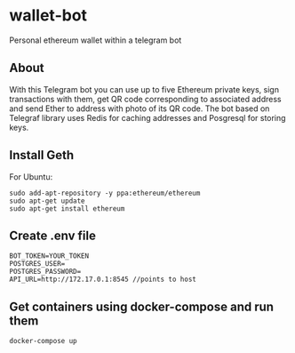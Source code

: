 # wallet-bot
Personal ethereum wallet within a telegram bot

## About

With this Telegram bot you can use up to five Ethereum private keys, sign transactions with them, get QR code corresponding to associated address and send Ether to address with photo of its QR code.
The bot based on Telegraf library uses Redis for caching addresses and Posgresql for storing keys.

## Install Geth

For Ubuntu:
```
sudo add-apt-repository -y ppa:ethereum/ethereum
sudo apt-get update
sudo apt-get install ethereum
```

## Create .env file

```
BOT_TOKEN=YOUR_TOKEN
POSTGRES_USER=
POSTGRES_PASSWORD=
API_URL=http://172.17.0.1:8545 //points to host
```

## Get containers using docker-compose and run them

```
docker-compose up
```

